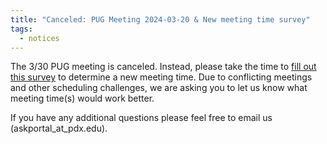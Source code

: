 ```yaml
---
title: "Canceled: PUG Meeting 2024-03-20 & New meeting time survey"
tags:
  - notices
---
```


The 3/30 PUG meeting is canceled. Instead, please take the time to [fill out this survey](https://forms.gle/bDTRnrefJPuT2Yw3A) to determine a new meeting time. Due to conflicting meetings and other scheduling challenges, we are asking you to let us know what meeting time(s) would work better.

If you have any additional questions please feel free to email us (askportal_at_pdx.edu).